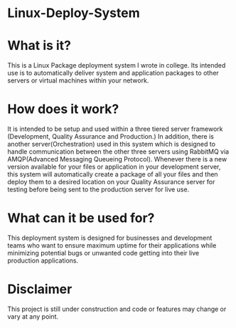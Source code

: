 # Linux-Deploy-System

# What is it?
This is a Linux Package deployment system I wrote in college. Its intended use is to automatically deliver system and application packages to other servers or virtual machines within your network.


# How does it work?
It is intended to be setup and used within a three tiered server framework (Development, Quality Assurance and Production.) In addition, there is another server(Orchestration) used in this system which is designed to handle communication between the other three servers using RabbitMQ via AMQP(Advanced Messaging Queueing Protocol). Whenever there is a new version available for your files or application in your development server, this system will automatically create a package of all your files and then deploy them to a desired location on your Quality Assurance server for testing before being sent to the production server for live use.

# What can it be used for?
This deployment system is designed for businesses and development teams who want to ensure maximum uptime for their applications while minimizing potential bugs or unwanted code getting into their live production applications.

# Disclaimer
This project is still under construction and code or features may change or vary at any point.
